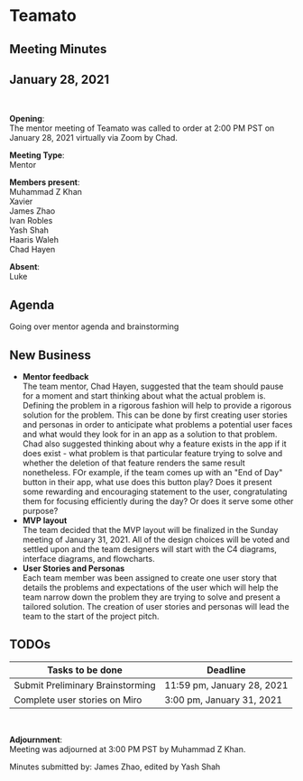 # Teamato

## Meeting Minutes
## January 28, 2021
<br>

**Opening**:  
The mentor meeting of Teamato was called to order at 2:00 PM PST on January 28, 2021 virtually via Zoom by Chad.

**Meeting Type**:  
Mentor

**Members present**:  
Muhammad Z Khan  
Xavier  
James Zhao  
Ivan Robles  
Yash Shah  
Haaris Waleh  
Chad Hayen

**Absent**:  
Luke

## Agenda
Going over mentor agenda and brainstorming

## New Business
- **Mentor feedback**  
The team mentor, Chad Hayen, suggested that the team should pause for a moment and start thinking about what the actual problem is. Defining the problem in a rigorous fashion will help to provide a rigorous solution for the problem. This can be done by first creating user stories and personas in order to anticipate what problems a potential user faces and what would they look for in an app as a solution to that problem. Chad also suggested thinking about why a feature exists in the app if it does exist - what problem is that particular feature trying to solve and whether the deletion of that feature renders the same result nonetheless. FOr example, if the team comes up with an "End of Day" button in their app, what use does this button play? Does it present some rewarding and encouraging statement to the user, congratulating them for focusing efficiently during the day? Or does it serve some other purpose?
- **MVP layout**  
The team decided that the MVP layout will be finalized in the Sunday meeting of January 31, 2021. All of the design choices will be voted and settled upon and the team designers will start with the C4 diagrams, interface diagrams, and flowcharts.
- **User Stories and Personas**  
Each team member was been assigned to create one user story that details the problems and expectations of the user which will help the team narrow down the problem they are trying to solve and present a tailored solution. The creation of user stories and personas will lead the team to the start of the project pitch.

## TODOs
| Tasks to be done | Deadline |
| ---------------- | -------- |
| Submit Preliminary Brainstorming | 11:59 pm, January 28, 2021 |
| Complete user stories on Miro | 3:00 pm, January 31, 2021 |

<br>

**Adjournment**:  
Meeting was adjourned at 3:00 PM PST by Muhammad Z Khan.

Minutes submitted by: James Zhao, edited by Yash Shah
